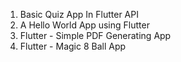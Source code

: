 
   1. Basic Quiz App In Flutter API
   2. A Hello World App using Flutter
   3. Flutter - Simple PDF Generating App
   4. Flutter - Magic 8 Ball App
